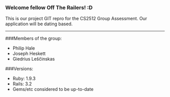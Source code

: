 ### Welcome fellow Off The Railers! :D
This is our project GIT repro for the 
CS2512 Group Assessment.
Our application will be dating based. 
*****************************************

###Members of the group:
+ Philip Hale
+ Joseph Heskett
+ Giedrius Leščinskas

###Versions:
+ Ruby: 1.9.3
+ Rails: 3.2
+ Gems/etc considered to be up-to-date
